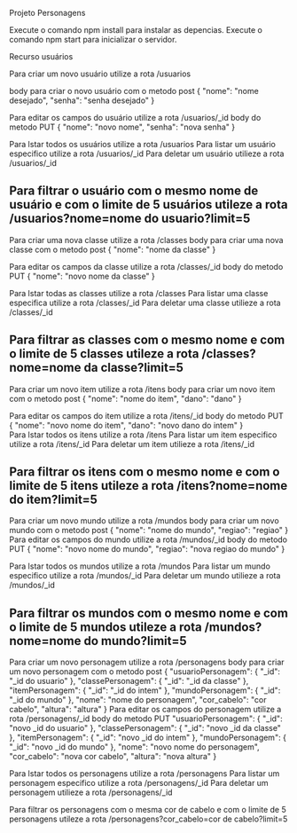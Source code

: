 Projeto Personagens 

Execute o comando npm install para instalar as depencias.
Execute o comando npm start para inicializar o servidor.

Recurso usuários 

Para criar um novo usuário utilize a rota /usuarios

body para criar o novo usuário com o metodo post 
{
    "nome": "nome desejado",
    "senha": "senha desejado" 
}  

Para editar os campos do usuário utilize a rota /usuarios/_id
body do metodo PUT
{
    "nome": "novo nome",
    "senha": "nova senha" 
}  

Para lstar todos os usuários utilize a rota /usuarios
Para listar um usuário especifico utilize a rota /usuarios/_id
Para deletar um usuário utilieze a rota /usuarios/_id 

Para filtrar o usuário com o mesmo nome de usuário e com o limite de 5 usuários utileze a rota /usuarios?nome=nome do usuario?limit=5
-----------------------------------------------------------------------------------------------------------------------------------
Para criar uma nova classe utilize a rota /classes
body para criar uma nova classe com o metodo post 
{
    "nome": "nome da classe"
}  

Para editar os campos da classe utilize a rota /classes/_id
body do metodo PUT
{
    "nome": "novo nome da classe"
}  

Para lstar todas as classes utilize a rota /classes
Para listar uma classe especifica utilize a rota /classes/_id
Para deletar uma classe utilieze a rota /classes/_id 

Para filtrar as classes com o mesmo nome e com o limite de 5 classes utileze a rota /classes?nome=nome da classe?limit=5
--------------------------------------------------------------------------------------------------------------------------------
Para criar um novo item utilize a rota /itens
body para criar um novo item com o metodo post 
{
    "nome": "nome do item",
    "dano": "dano"
}  

Para editar os campos do item utilize a rota /itens/_id
body do metodo PUT
{
    "nome": "novo nome do item",
    "dano": "novo dano do intem"
}  
Para lstar todos os itens utilize a rota /itens
Para listar um item especifico utilize a rota /itens/_id
Para deletar um item utilieze a rota /itens/_id 

Para filtrar os itens com o mesmo nome e com o limite de 5 itens utileze a rota /itens?nome=nome do item?limit=5
--------------------------------------------------------------------------------------------------------------------------------
Para criar um novo mundo utilize a rota /mundos
body para criar um novo mundo com o metodo post 
{
    "nome": "nome do mundo",
    "regiao": "regiao"
} 
Para editar os campos do mundo utilize a rota /mundos/_id
body do metodo PUT
{
    "nome": "novo nome do mundo",
    "regiao": "nova regiao do mundo"
}  

Para lstar todos os mundos utilize a rota /mundos
Para listar um mundo especifico utilize a rota /mundos/_id
Para deletar um mundo utilieze a rota /mundos/_id 

Para filtrar os mundos com o mesmo nome e com o limite de 5 mundos utileze a rota /mundos?nome=nome do mundo?limit=5
---------------------------------------------------------------------------------------------------------------------------------
Para criar um novo personagem utilize a rota /personagens
body para criar um novo personagem com o metodo post 
{
    "usuarioPersonagem": {
    	"_id": "_id do usuario"
    },
    "classePersonagem": {
    	"_id": "_id da classe"
    },
     "itemPersonagem": {
    	"_id": "_id do intem"
    },
     "mundoPersonagem": {
    	"_id": "_id do mundo"
    },
    "nome": "nome do personagem",
    "cor_cabelo": "cor cabelo",
    "altura": "altura"
}
Para editar os campos do personagem utilize a rota /personagens/_id
body do metodo PUT
"usuarioPersonagem": {
    	"_id": "novo _id do usuario"
    },
    "classePersonagem": {
    	"_id": "novo _id da classe"
    },
     "itemPersonagem": {
    	"_id": "novo _id do intem"
    },
     "mundoPersonagem": {
    	"_id": "novo _id do mundo"
    },
    "nome": "novo nome do personagem",
    "cor_cabelo": "nova cor cabelo",
    "altura": "nova altura"
}

Para lstar todos os personagens utilize a rota /personagens
Para listar um personagem especifico utilize a rota /personagens/_id
Para deletar um personagem utilieze a rota /personagens/_id 

Para filtrar os personagens com o mesma cor de cabelo e com o limite de 5 personagens utileze a rota /personagens?cor_cabelo=cor de cabelo?limit=5







